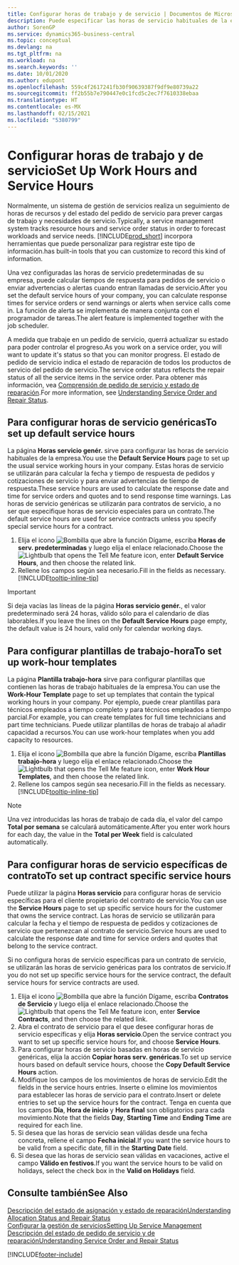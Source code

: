 ```yaml
---
title: Configurar horas de trabajo y de servicio | Documentos de Microsoft
description: Puede especificar las horas de servicio habituales de la empresa. Estas horas de servicio se utilizarán para calcular la fecha y tiempo de respuesta de pedidos y cotizaciones de servicio y para enviar advertencias de tiempo de respuesta.
author: SorenGP
ms.service: dynamics365-business-central
ms.topic: conceptual
ms.devlang: na
ms.tgt_pltfrm: na
ms.workload: na
ms.search.keywords: ''
ms.date: 10/01/2020
ms.author: edupont
ms.openlocfilehash: 559c4f2617241fb30f90639387f9df9e80739a22
ms.sourcegitcommit: ff2b55b7e790447e0c1fcd5c2ec7f7610338ebaa
ms.translationtype: HT
ms.contentlocale: es-MX
ms.lasthandoff: 02/15/2021
ms.locfileid: "5380799"
---
```

# <a name="set-up-work-hours-and-service-hours"></a><span data-ttu-id="35baf-104">Configurar horas de trabajo y de servicio</span><span class="sxs-lookup"><span data-stu-id="35baf-104">Set Up Work Hours and Service Hours</span></span>
<span data-ttu-id="35baf-105">Normalmente, un sistema de gestión de servicios realiza un seguimiento de horas de recursos y del estado del pedido de servicio para prever cargas de trabajo y necesidades de servicio.</span><span class="sxs-lookup"><span data-stu-id="35baf-105">Typically, a service management system tracks resource hours and service order status in order to forecast workloads and service needs.</span></span> [!INCLUDE[prod_short](includes/prod_short.md)] <span data-ttu-id="35baf-106">incorpora herramientas que puede personalizar para registrar este tipo de información.</span><span class="sxs-lookup"><span data-stu-id="35baf-106">has built-in tools that you can customize to record this kind of information.</span></span>  
  
<span data-ttu-id="35baf-107">Una vez configuradas las horas de servicio predeterminadas de su empresa, puede calcular tiempos de respuesta para pedidos de servicio o enviar advertencias o alertas cuando entran llamadas de servicio.</span><span class="sxs-lookup"><span data-stu-id="35baf-107">After you set the default service hours of your company, you can calculate response times for service orders or send warnings or alerts when service calls come in.</span></span> <span data-ttu-id="35baf-108">La función de alerta se implementa de manera conjunta con el programador de tareas.</span><span class="sxs-lookup"><span data-stu-id="35baf-108">The alert feature is implemented together with the job scheduler.</span></span>   
  
<span data-ttu-id="35baf-109">A medida que trabaje en un pedido de servicio, querrá actualizar su estado para poder controlar el progreso.</span><span class="sxs-lookup"><span data-stu-id="35baf-109">As you work on a service order, you will want to update it's status so that you can monitor progress.</span></span> <span data-ttu-id="35baf-110">El estado de pedido de servicio indica el estado de reparación de todos los productos de servicio del pedido de servicio.</span><span class="sxs-lookup"><span data-stu-id="35baf-110">The service order status reflects the repair status of all the service items in the service order.</span></span> <span data-ttu-id="35baf-111">Para obtener más información, vea [Comprensión de pedido de servicio y estado de reparación](service-order-repair-status.md).</span><span class="sxs-lookup"><span data-stu-id="35baf-111">For more information, see [Understanding Service Order and Repair Status](service-order-repair-status.md).</span></span> 

## <a name="to-set-up-default-service-hours"></a><span data-ttu-id="35baf-112">Para configurar horas de servicio genéricas</span><span class="sxs-lookup"><span data-stu-id="35baf-112">To set up default service hours</span></span>  
<span data-ttu-id="35baf-113">La página **Horas servicio genér.** sirve para configurar las horas de servicio habituales de la empresa.</span><span class="sxs-lookup"><span data-stu-id="35baf-113">You use the **Default Service Hours** page to set up the usual service working hours in your company.</span></span> <span data-ttu-id="35baf-114">Estas horas de servicio se utilizarán para calcular la fecha y tiempo de respuesta de pedidos y cotizaciones de servicio y para enviar advertencias de tiempo de respuesta.</span><span class="sxs-lookup"><span data-stu-id="35baf-114">These service hours are used to calculate the response date and time for service orders and quotes and to send response time warnings.</span></span> <span data-ttu-id="35baf-115">Las horas de servicio genéricas se utilizarán para contratos de servicio, a no ser que especifique horas de servicio especiales para un contrato.</span><span class="sxs-lookup"><span data-stu-id="35baf-115">The default service hours are used for service contracts unless you specify special service hours for a contract.</span></span>  
  
1. <span data-ttu-id="35baf-116">Elija el icono ![Bombilla que abre la función Dígame](media/ui-search/search_small.png "Dígame qué desea hacer"), escriba **Horas de serv. predeterminadas** y luego elija el enlace relacionado.</span><span class="sxs-lookup"><span data-stu-id="35baf-116">Choose the ![Lightbulb that opens the Tell Me feature](media/ui-search/search_small.png "Tell me what you want to do") icon, enter **Default Service Hours**, and then choose the related link.</span></span>  
2. <span data-ttu-id="35baf-117">Rellene los campos según sea necesario.</span><span class="sxs-lookup"><span data-stu-id="35baf-117">Fill in the fields as necessary.</span></span> [!INCLUDE[tooltip-inline-tip](includes/tooltip-inline-tip_md.md)]  
  
> [!IMPORTANT]  
>  <span data-ttu-id="35baf-118">Si deja vacías las líneas de la página **Horas servicio genér.**, el valor predeterminado será 24 horas, válido sólo para el calendario de días laborables.</span><span class="sxs-lookup"><span data-stu-id="35baf-118">If you leave the lines on the **Default Service Hours** page empty, the default value is 24 hours, valid only for calendar working days.</span></span>  
  
## <a name="to-set-up-work-hour-templates"></a><span data-ttu-id="35baf-119">Para configurar plantillas de trabajo-hora</span><span class="sxs-lookup"><span data-stu-id="35baf-119">To set up work-hour templates</span></span>
<span data-ttu-id="35baf-120">La página **Plantilla trabajo-hora** sirve para configurar plantillas que contienen las horas de trabajo habituales de la empresa.</span><span class="sxs-lookup"><span data-stu-id="35baf-120">You can use the **Work-Hour Template** page to set up templates that contain the typical working hours in your company.</span></span> <span data-ttu-id="35baf-121">Por ejemplo, puede crear plantillas para técnicos empleados a tiempo completo y para técnicos empleados a tiempo parcial.</span><span class="sxs-lookup"><span data-stu-id="35baf-121">For example, you can create templates for full time technicians and part time technicians.</span></span> <span data-ttu-id="35baf-122">Puede utilizar plantillas de horas de trabajo al añadir capacidad a recursos.</span><span class="sxs-lookup"><span data-stu-id="35baf-122">You can use work-hour templates when you add capacity to resources.</span></span>  
  
1. <span data-ttu-id="35baf-123">Elija el icono ![Bombilla que abre la función Dígame](media/ui-search/search_small.png "Dígame qué desea hacer"), escriba **Plantillas trabajo-hora** y luego elija el enlace relacionado.</span><span class="sxs-lookup"><span data-stu-id="35baf-123">Choose the ![Lightbulb that opens the Tell Me feature](media/ui-search/search_small.png "Tell me what you want to do") icon, enter **Work Hour Templates**, and then choose the related link.</span></span>  
2. <span data-ttu-id="35baf-124">Rellene los campos según sea necesario.</span><span class="sxs-lookup"><span data-stu-id="35baf-124">Fill in the fields as necessary.</span></span> [!INCLUDE[tooltip-inline-tip](includes/tooltip-inline-tip_md.md)]  
  
> [!Note]
> <span data-ttu-id="35baf-125">Una vez introducidas las horas de trabajo de cada día, el valor del campo **Total por semana** se calculará automáticamente.</span><span class="sxs-lookup"><span data-stu-id="35baf-125">After you enter work hours for each day, the value in the **Total per Week** field is calculated automatically.</span></span>  

## <a name="to-set-up-contract-specific-service-hours"></a><span data-ttu-id="35baf-126">Para configurar horas de servicio específicas de contrato</span><span class="sxs-lookup"><span data-stu-id="35baf-126">To set up contract specific service hours</span></span>  
<span data-ttu-id="35baf-127">Puede utilizar la página **Horas servicio** para configurar horas de servicio específicas para el cliente propietario del contrato de servicio.</span><span class="sxs-lookup"><span data-stu-id="35baf-127">You can use the **Service Hours** page to set up specific service hours for the customer that owns the service contract.</span></span> <span data-ttu-id="35baf-128">Las horas de servicio se utilizarán para calcular la fecha y el tiempo de respuesta de pedidos y cotizaciones de servicio que pertenezcan al contrato de servicio.</span><span class="sxs-lookup"><span data-stu-id="35baf-128">Service hours are used to calculate the response date and time for service orders and quotes that belong to the service contract.</span></span>  
  
<span data-ttu-id="35baf-129">Si no configura horas de servicio específicas para un contrato de servicio, se utilizarán las horas de servicio genéricas para los contratos de servicio.</span><span class="sxs-lookup"><span data-stu-id="35baf-129">If you do not set up specific service hours for the service contract, the default service hours for service contracts are used.</span></span>  
  
1. <span data-ttu-id="35baf-130">Elija el icono ![Bombilla que abre la función Dígame](media/ui-search/search_small.png "Dígame qué desea hacer"), escriba **Contratos de Servicio** y luego elija el enlace relacionado.</span><span class="sxs-lookup"><span data-stu-id="35baf-130">Choose the ![Lightbulb that opens the Tell Me feature](media/ui-search/search_small.png "Tell me what you want to do") icon, enter **Service Contracts**, and then choose the related link.</span></span>  
2. <span data-ttu-id="35baf-131">Abra el contrato de servicio para el que desee configurar horas de servicio específicas y elija **Horas servicio**.</span><span class="sxs-lookup"><span data-stu-id="35baf-131">Open the service contract you want to set up specific service hours for, and choose **Service Hours**.</span></span>  
4. <span data-ttu-id="35baf-132">Para configurar horas de servicio basadas en horas de servicio genéricas, elija la acción **Copiar horas serv. genéricas**.</span><span class="sxs-lookup"><span data-stu-id="35baf-132">To set up service hours based on default service hours, choose the **Copy Default Service Hours** action.</span></span>  
5. <span data-ttu-id="35baf-133">Modifique los campos de los movimientos de horas de servicio.</span><span class="sxs-lookup"><span data-stu-id="35baf-133">Edit the fields in the service hours entries.</span></span> <span data-ttu-id="35baf-134">Inserte o elimine los movimientos para establecer las horas de servicio para el contrato.</span><span class="sxs-lookup"><span data-stu-id="35baf-134">Insert or delete entries to set up the service hours for the contract.</span></span> <span data-ttu-id="35baf-135">Tenga en cuenta que los campos **Día**, **Hora de inicio** y **Hora final** son obligatorios para cada movimiento.</span><span class="sxs-lookup"><span data-stu-id="35baf-135">Note that the fields **Day**, **Starting Time** and **Ending Time** are required for each line.</span></span>  
6. <span data-ttu-id="35baf-136">Si desea que las horas de servicio sean válidas desde una fecha concreta, rellene el campo **Fecha inicial**.</span><span class="sxs-lookup"><span data-stu-id="35baf-136">If you want the service hours to be valid from a specific date, fill in the **Starting Date** field.</span></span>  
7. <span data-ttu-id="35baf-137">Si desea que las horas de servicio sean válidas en vacaciones, active el campo **Válido en festivos**.</span><span class="sxs-lookup"><span data-stu-id="35baf-137">If you want the service hours to be valid on holidays, select the check box in the **Valid on Holidays** field.</span></span>  

## <a name="see-also"></a><span data-ttu-id="35baf-138">Consulte también</span><span class="sxs-lookup"><span data-stu-id="35baf-138">See Also</span></span>  
[<span data-ttu-id="35baf-139">Descripción del estado de asignación y estado de reparación</span><span class="sxs-lookup"><span data-stu-id="35baf-139">Understanding Allocation Status and Repair Status</span></span>](service-allocation-status-and-repair-status.md)  
[<span data-ttu-id="35baf-140">Configurar la gestión de servicios</span><span class="sxs-lookup"><span data-stu-id="35baf-140">Setting Up Service Management</span></span>](service-setup-service.md)  
[<span data-ttu-id="35baf-141">Descripción del estado de pedido de servicio y de reparación</span><span class="sxs-lookup"><span data-stu-id="35baf-141">Understanding Service Order and Repair Status</span></span>](service-order-repair-status.md)  


[!INCLUDE[footer-include](includes/footer-banner.md)]